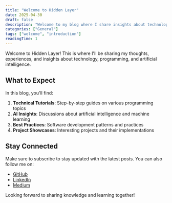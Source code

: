 ```yaml
---
title: "Welcome to Hidden Layer"
date: 2025-04-30
draft: false
description: "Welcome to my blog where I share insights about technology, programming, and AI"
categories: ["General"]
tags: ["welcome", "introduction"]
readingTime: 1
---
```


Welcome to Hidden Layer! This is where I'll be sharing my thoughts, experiences, and insights about technology, programming, and artificial intelligence.

## What to Expect

In this blog, you'll find:

1. **Technical Tutorials**: Step-by-step guides on various programming topics
2. **AI Insights**: Discussions about artificial intelligence and machine learning
3. **Best Practices**: Software development patterns and practices
4. **Project Showcases**: Interesting projects and their implementations

## Stay Connected

Make sure to subscribe to stay updated with the latest posts. You can also follow me on:
- [GitHub](https://github.com/alexrodriguesj)
- [LinkedIn](https://www.linkedin.com/in/alexcrj/)
- [Medium](https://medium.com/@alexrodriguesj)

Looking forward to sharing knowledge and learning together!
